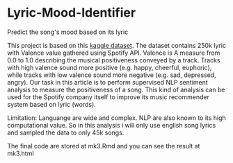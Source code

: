 # Lyric-Mood-Identifier
Predict the song's mood based on its lyric

This project is based on this [kaggle dataset](https://www.kaggle.com/edenbd/150k-lyrics-labeled-with-spotify-valence). The dataset contains 250k lyric with Valence value gathered using Spotify API. Valence is A measure from 0.0 to 1.0 describing the musical positiveness conveyed by a track. Tracks with high valence sound more positive (e.g. happy, cheerful, euphoric), while tracks with low valence sound more negative (e.g. sad, depressed, angry). Our task in this article is to perform supervised NLP sentiment analysis to measure the positiveness of a song. This kind of analysis can be used for the Spotify company itself to improve its music recommender system based on lyric (words).

Limitation: Languange are wide and complex. NLP are also known to its high computational value. So in this analysis i will only use english song lyrics and sampled the data to only 45k songs.

The final code are stored at mk3.Rmd and you can see the result at mk3.html
